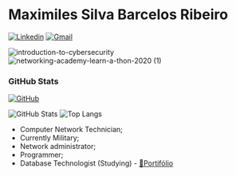 # Maximiles Silva Barcelos Ribeiro

[![Linkedin](https://img.shields.io/badge/LinkedIn-blue?style=for-the-badge&logo=Linkedin)](https://www.linkedin.com/in/maxx-barcelos-aaa106b2)
[![Gmail](https://img.shields.io/badge/-Gmail-c14438?style=for-the-badge&logo=Gmail&logoColor=white&link=mailto:maxx.sbr@gmail.com)](mailto:maxx.sbr@gmail.com)

![introduction-to-cybersecurity](https://user-images.githubusercontent.com/61763153/92508948-d1ea0f80-f1df-11ea-95ef-20538aa842c6.png)
![networking-academy-learn-a-thon-2020 (1)](https://user-images.githubusercontent.com/61763153/94621747-423bfc00-0287-11eb-8f1f-754cb2fc69a4.png)

### GitHub Stats
[![GitHub](https://img.shields.io/badge/GitHub-000?style=for-the-badge&logo=github&logoColor=30A3DC)](https://github.com/MaXximiles)

![GitHub Stats](https://github-readme-stats.vercel.app/api?username=MaXximiles&theme=transparent&bg_color=000&border_color=30A3DC&show_icons=true&icon_color=30A3DC&title_color=E94D5F&text_color=FFF)
![Top Langs](https://github-readme-stats-git-masterrstaa-rickstaa.vercel.app/api/top-langs/?username=MaXximiles&layout=compact&bg_color=000&border_color=30A3DC&title_color=E94D5F&text_color=FFF)

- Computer Network Technician;
- Currently Military;
- Network administrator;
- Programmer;
- Database Technologist (Studying) - [📖Portifólio](https://github.com/MaXximiles/Fatec)


<!--
*MaXximiles/MaXximiles* is a ✨ special ✨ repository because its `README.md` (this file) appears on your GitHub profile.

Here are some ideas to get you started:

- 🔭 I’m currently working on ...
- 🌱 I’m currently learning ...
- 👯 I’m looking to collaborate on ...
- 🤔 I’m looking for help with ...
- 💬 Ask me about ...
- 📫 How to reach me: ...
- 😄 Pronouns: ...
- ⚡ Fun fact: ...
-->
